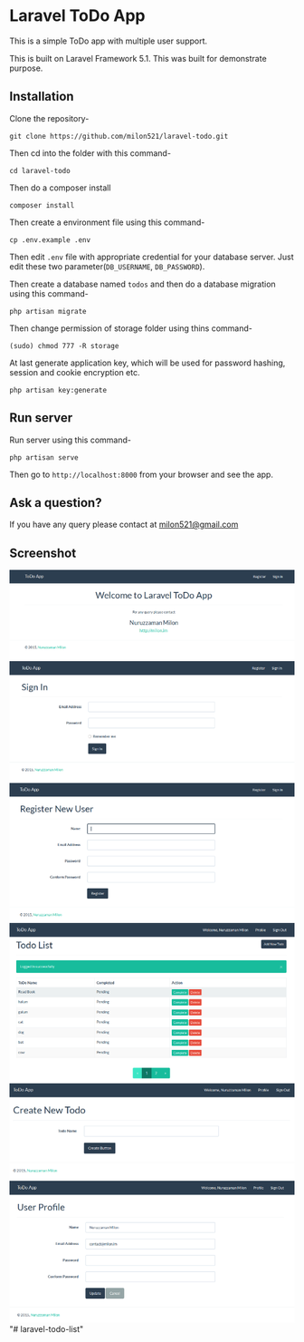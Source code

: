 # Laravel ToDo App

This is a simple ToDo app with multiple user support.

This is built on Laravel Framework 5.1. This was built for demonstrate purpose.

## Installation

Clone the repository-
```
git clone https://github.com/milon521/laravel-todo.git
```

Then cd into the folder with this command-
```
cd laravel-todo
```

Then do a composer install
```
composer install
```

Then create a environment file using this command-
```
cp .env.example .env
```

Then edit `.env` file with appropriate credential for your database server. Just edit these two parameter(`DB_USERNAME`, `DB_PASSWORD`).

Then create a database named `todos` and then do a database migration using this command-
```
php artisan migrate
```

Then change permission of storage folder using thins command-
```
(sudo) chmod 777 -R storage
```

At last generate application key, which will be used for password hashing, session and cookie encryption etc.
```
php artisan key:generate
```

## Run server

Run server using this command-
```
php artisan serve
```

Then go to `http://localhost:8000` from your browser and see the app.

## Ask a question?

If you have any query please contact at milon521@gmail.com

## Screenshot

![Landing Page](/screenshots/1.png)
![Sign In Page](/screenshots/2.png)
![Registration Page](/screenshots/3.png)
![ToDo List Page](/screenshots/4.png)
![Create New ToDo Page](/screenshots/5.png)
![User Profile Page](/screenshots/6.png)
"# laravel-todo-list" 
